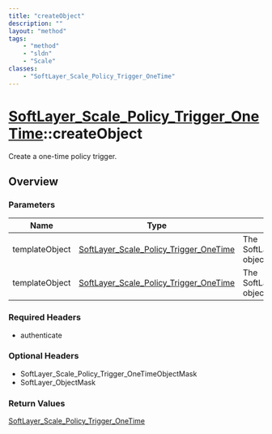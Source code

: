 ```yaml
---
title: "createObject"
description: ""
layout: "method"
tags:
    - "method"
    - "sldn"
    - "Scale"
classes:
    - "SoftLayer_Scale_Policy_Trigger_OneTime"
---
```

# [SoftLayer_Scale_Policy_Trigger_OneTime](/reference/services/SoftLayer_Scale_Policy_Trigger_OneTime)::createObject

Create a one-time policy trigger.


## Overview 


### Parameters 
|Name | Type | Description |
| --- | --- | --- |
|templateObject| <a href='/reference/datatypes/SoftLayer_Scale_Policy_Trigger_OneTime'>SoftLayer_Scale_Policy_Trigger_OneTime </a>| The SoftLayer_Scale_Policy_Trigger_OneTime object that you wish to create.|
|templateObject| <a href='/reference/datatypes/SoftLayer_Scale_Policy_Trigger_OneTime'>SoftLayer_Scale_Policy_Trigger_OneTime </a>| The SoftLayer_Scale_Policy_Trigger_OneTime object that you wish to create.|


### Required Headers
* authenticate

### Optional Headers
* SoftLayer_Scale_Policy_Trigger_OneTimeObjectMask
* SoftLayer_ObjectMask

### Return Values
<a href='/reference/datatypes/SoftLayer_Scale_Policy_Trigger_OneTime'>SoftLayer_Scale_Policy_Trigger_OneTime </a>

